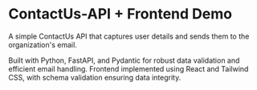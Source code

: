 # ContactUs-API + Frontend Demo
A simple ContactUs API that captures user details and sends them to the organization's email.

Built with Python, FastAPI, and Pydantic for robust data validation and efficient email handling. Frontend implemented using React and Tailwind CSS, with schema validation ensuring data integrity.

